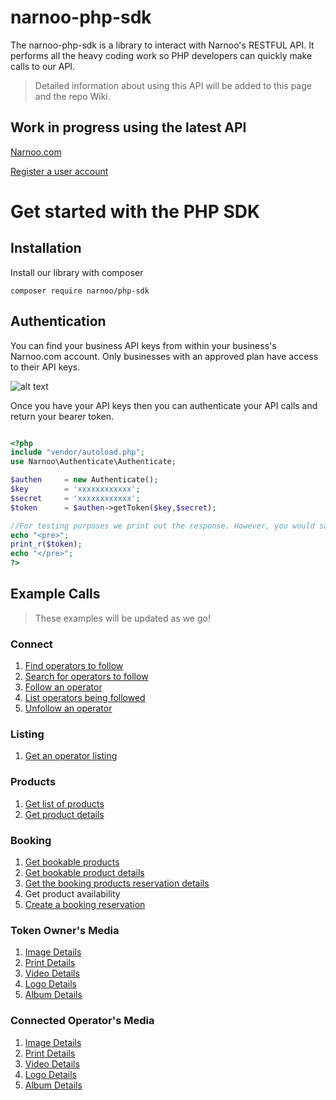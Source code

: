 # narnoo-php-sdk

The narnoo-php-sdk is a library to interact with Narnoo's RESTFUL API. It performs all the heavy coding work so PHP developers can quickly make calls to our API.

> Detailed information about using this API will be added to this page and the repo Wiki.

## Work in progress using the latest API
[Narnoo.com](https://www.narnoo.com)

[Register a user account](https://app.narnoo.com/register)


# Get started with the PHP SDK

## Installation

Install our library with composer
```
composer require narnoo/php-sdk
```

## Authentication

You can find your business API keys from within your business's Narnoo.com account. Only businesses with an approved plan have access to their API keys.

![alt text](https://s3.amazonaws.com/staticdn.narnoo.com/assets/api-dev-screen.jpg "Narnoo API Screenshot")

Once you have your API keys then you can authenticate your API calls and return your bearer token.

```php

<?php
include "vendor/autoload.php";
use Narnoo\Authenticate\Authenticate;

$authen 	= new Authenticate();
$key 		= 'xxxxxxxxxxxx';
$secret 	= 'xxxxxxxxxxxx';
$token 		= $authen->getToken($key,$secret);

//For testing purposes we print out the response. However, you would save this taken to your database for future calls.
echo "<pre>";
print_r($token);
echo "</pre>";
?>

```

## Example Calls
>These examples will be updated as we go!

### Connect
1. [Find operators to follow](https://github.com/Narnoocom/narnoo-php-sdk/wiki/Business-Connect---Find)
2. [Search for operators to follow](https://github.com/Narnoocom/narnoo-php-sdk/wiki/Business-Connect---Search)
3. [Follow an operator](https://github.com/Narnoocom/narnoo-php-sdk/wiki/Business-Connect-Follow)
4. [List operators being followed](https://github.com/Narnoocom/narnoo-php-sdk/wiki/Business-Connect---Following)
5. [Unfollow an operator](https://github.com/Narnoocom/narnoo-php-sdk/wiki/Business-Connect---Unfollow)

### Listing
1. [Get an operator listing](https://github.com/Narnoocom/narnoo-php-sdk/wiki/Operator-Listing-Data)

### Products
1. [Get list of products](https://github.com/Narnoocom/narnoo-php-sdk/wiki/Get-list-of-products)
2. [Get product details](https://github.com/Narnoocom/narnoo-php-sdk/wiki/Get-Product-Details)

### Booking
1. [Get bookable products](https://github.com/Narnoocom/narnoo-php-sdk/wiki/Booking-Bookable-Products)
2. [Get bookable product details](https://github.com/Narnoocom/narnoo-php-sdk/wiki/Booking-Product-Details)
3. [Get the booking products reservation details](https://github.com/Narnoocom/narnoo-php-sdk/wiki/Booking-Product-Reservation-Details)
4. Get product availability 
5. [Create a booking reservation](https://github.com/Narnoocom/narnoo-php-sdk/wiki/Booking-Create-Reservation)

### Token Owner's Media
1. [Image Details](https://github.com/Narnoocom/narnoo-php-sdk/wiki/Content-Images)
2. [Print Details](https://github.com/Narnoocom/narnoo-php-sdk/wiki/Content-Print-Material-PDF)
3. [Video Details](https://github.com/Narnoocom/narnoo-php-sdk/wiki/Content-Videos)
4. [Logo Details](https://github.com/Narnoocom/narnoo-php-sdk/wiki/Content-Logos)
5. [Album Details](https://github.com/Narnoocom/narnoo-php-sdk/wiki/Content-Album-Data)

### Connected Operator's Media
1. [Image Details](https://github.com/Narnoocom/narnoo-php-sdk/wiki/Connected-Operators-Images)
2. [Print Details](https://github.com/Narnoocom/narnoo-php-sdk/wiki/Connected-Operators-Prints)
3. [Video Details](https://github.com/Narnoocom/narnoo-php-sdk/wiki/Connected-Operators-Videos)
4. [Logo Details](https://github.com/Narnoocom/narnoo-php-sdk/wiki/Connected-Operator-Logos)
5. [Album Details](https://github.com/Narnoocom/narnoo-php-sdk/wiki/Connected-Operator-Albums)
